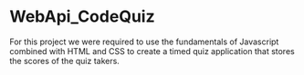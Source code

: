 # WebApi_CodeQuiz
For this project we were required to use the fundamentals of Javascript combined with HTML and CSS to create a timed quiz application that stores the scores of the quiz takers.